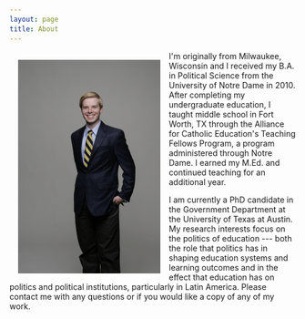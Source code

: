 ```yaml
---
layout: page
title: About
---
```


<img style="width=500px;height=750px;float:left;padding:15px;"
src="/images/profile_image.jpg" alt="profile picture" width="250" height="375">

I'm originally from Milwaukee, Wisconsin and I received my B.A. in Political Science from the University of Notre Dame in 2010. After completing my undergraduate education, I taught middle school in Fort Worth, TX through the Alliance for Catholic Education's Teaching Fellows Program, a program administered through Notre Dame. I earned my M.Ed. and continued teaching for an additional year.

I am currently a PhD candidate in the Government Department at the University of Texas at Austin. My research interests focus on the politics of education --- both the role that politics has in shaping education systems and learning outcomes and in the effect that education has on politics and political institutions, particularly in Latin America. Please contact me with any questions or if you would like a copy of any of my work.
